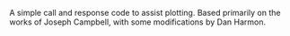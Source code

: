 A simple call and response code to assist plotting. Based primarily on the works of Joseph Campbell, with some modifications by Dan Harmon.
